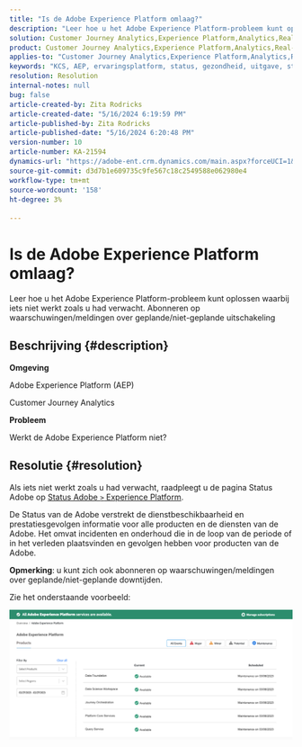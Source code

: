 ```yaml
---
title: "Is de Adobe Experience Platform omlaag?"
description: "Leer hoe u het Adobe Experience Platform-probleem kunt oplossen waarbij iets niet werkt zoals u had verwacht. Abonneren op waarschuwingen/meldingen over geplande/niet-geplande uitschakeling"
solution: Customer Journey Analytics,Experience Platform,Analytics,Real-Time Customer Data Platform
product: Customer Journey Analytics,Experience Platform,Analytics,Real-Time Customer Data Platform
applies-to: "Customer Journey Analytics,Experience Platform,Analytics,Real-Time Customer Data Platform"
keywords: "KCS, AEP, ervaringsplatform, status, gezondheid, uitgave, stroomonderbreking, Customer Journey Analytics, ervaringsplatform down"
resolution: Resolution
internal-notes: null
bug: false
article-created-by: Zita Rodricks
article-created-date: "5/16/2024 6:19:59 PM"
article-published-by: Zita Rodricks
article-published-date: "5/16/2024 6:20:48 PM"
version-number: 10
article-number: KA-21594
dynamics-url: "https://adobe-ent.crm.dynamics.com/main.aspx?forceUCI=1&pagetype=entityrecord&etn=knowledgearticle&id=5710a4e6-b013-ef11-9f89-6045bd0298d4"
source-git-commit: d3d7b1e609735c9fe567c18c2549588e062980e4
workflow-type: tm+mt
source-wordcount: '158'
ht-degree: 3%

---
```


# Is de Adobe Experience Platform omlaag?


Leer hoe u het Adobe Experience Platform-probleem kunt oplossen waarbij iets niet werkt zoals u had verwacht. Abonneren op waarschuwingen/meldingen over geplande/niet-geplande uitschakeling

## Beschrijving {#description}


<b>Omgeving</b>

Adobe Experience Platform (AEP)

Customer Journey Analytics

<b>Probleem</b>

Werkt de Adobe Experience Platform niet?


## Resolutie {#resolution}


Als iets niet werkt zoals u had verwacht, raadpleegt u de pagina Status Adobe op [Status Adobe `>`  Experience Platform](https://status.adobe.com/cloud/experience_platform#/).

De Status van de Adobe verstrekt de dienstbeschikbaarheid en prestatiesgevolgen informatie voor alle producten en de diensten van de Adobe. Het omvat incidenten en onderhoud die in de loop van de periode of in het verleden plaatsvinden en gevolgen hebben voor producten van de Adobe.

<b>Opmerking</b>: u kunt zich ook abonneren op waarschuwingen/meldingen over geplande/niet-geplande downtijden.

Zie het onderstaande voorbeeld:

![](assets/dc4ebf6a-94b6-ed11-83fe-6045bd006a22.png)
